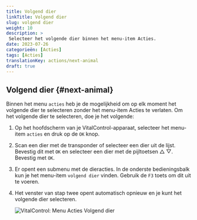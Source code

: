```yaml
---
title: Volgend dier
linkTitle: Volgend dier
slug: volgend dier
weight: 10
description: >
 Selecteer het volgende dier binnen het menu-item Acties.
date: 2023-07-26
categorieën: [Acties]
tags: [Acties]
translationKey: actions/next-animal
draft: true
---
```

## Volgend dier {#next-animal} 

Binnen het menu `acties` heb je de mogelijkheid om op elk moment het volgende dier te selecteren zonder het menu-item Acties te verlaten. Om het volgende dier te selecteren, doe je het volgende:

1. Op het hoofdscherm van je VitalControl-apparaat, selecteer het menu-item `acties` en druk op de `OK` knop.

2. Scan een dier met de transponder of selecteer een dier uit de lijst. Bevestig dit met `OK` en selecteer een dier met de pijltoetsen △ ▽. Bevestig met `OK`.

3. Er opent een submenu met de dieracties. In de onderste bedieningsbalk kun je het menu-item `volgend dier` vinden. Gebruik de `F3` toets om dit uit te voeren.

4. Het venster van stap twee opent automatisch opnieuw en je kunt het volgende dier selecteren.

    ![VitalControl: Menu Acties Volgend dier](../images/nextanimal.png "Kies volgend dier")
    
